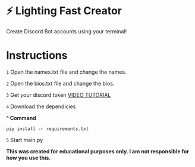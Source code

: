 # ⚡ Lighting Fast Creator
Create Discord Bot accounts using your terminal!

# Instructions
``1`` Open the names.txt file and change the names.

``2`` Open the bios.txt file and change the bios.

``3`` Get your discord token [VIDEO TUTORIAL](https://www.youtube.com/watch?v=YEgFvgg7ZPI)

``4`` Download the dependicies

**^ Command**

``pip install -r requirements.txt``

``5`` Start main.py

**This was created for educational purposes only. I am not responsible for how you use this.**
